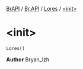 [BrAPI](../../index.md) / [Br.API](../index.md) / [Lores](index.md) / [&lt;init&gt;](./-init-.md)

# &lt;init&gt;

`Lores()`

**Author**
Bryan_lzh


